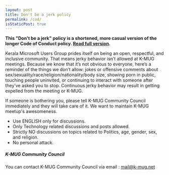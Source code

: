 ```yaml
---
layout: post
title: Don't be a jerk policy
permalink: /cod/
isStaticPost: true
---
```


__This "Don't be a jerk" policy is a shortened, more casual version of the longer Code of Conduct policy. [Read full version](http://meta.wikimedia.org/wiki/Don%27t_be_a_dick).__


Kerala Microsoft Users Group prides itself on being an open, respectful, and inclusive community. That means jerky behavior isn’t allowed at K-MUG meetings. Because we know that it’s not obvious to everyone, here’s a reminder of the things we don’t allow: jokes or offensive comments about sex/sexuality/race/religion/nationality/body size, showing porn in public, touching people uninvited, or continuing to interact with someone after they’ve asked you to stop. Continuous jerky behavior may result in getting expelled from the meeting or K-MUG.

If someone is bothering you, please tell K-MUG Community Council immediately and they will take care of it. We want to maintain K-MUG meetup's awesomeness.

* Use ENGLISH only for discussions.
* Only Technology related discussions and posts allowed.
* Strictly NO discussions on topics related to Politics, age, gender, sex, and religion.
* No personal attack.

##### K-MUG Community Council

You can contact K-MUG Community Council via email : [mail@k-mug.net](mailto:mail@k-mug.net)

<img class="img-responsive feature-image" src="{{ site.baseurl }}/img/posts/cod.jpg" style="display:none">
